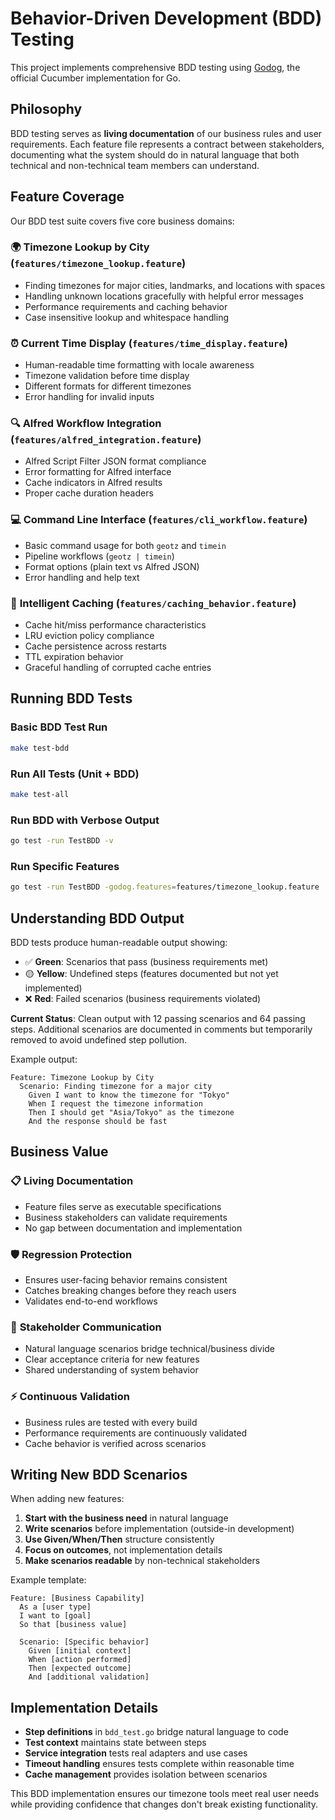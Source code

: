 # Behavior-Driven Development (BDD) Testing

This project implements comprehensive BDD testing using [Godog](https://github.com/cucumber/godog), the official Cucumber implementation for Go.

## Philosophy

BDD testing serves as **living documentation** of our business rules and user requirements. Each feature file represents a contract between stakeholders, documenting what the system should do in natural language that both technical and non-technical team members can understand.

## Feature Coverage

Our BDD test suite covers five core business domains:

### 🌍 **Timezone Lookup by City** (`features/timezone_lookup.feature`)
- Finding timezones for major cities, landmarks, and locations with spaces
- Handling unknown locations gracefully with helpful error messages  
- Performance requirements and caching behavior
- Case insensitive lookup and whitespace handling

### ⏰ **Current Time Display** (`features/time_display.feature`)  
- Human-readable time formatting with locale awareness
- Timezone validation before time display
- Different formats for different timezones
- Error handling for invalid inputs

### 🔍 **Alfred Workflow Integration** (`features/alfred_integration.feature`)
- Alfred Script Filter JSON format compliance
- Error formatting for Alfred interface
- Cache indicators in Alfred results
- Proper cache duration headers

### 💻 **Command Line Interface** (`features/cli_workflow.feature`)
- Basic command usage for both `geotz` and `timein`
- Pipeline workflows (`geotz | timein`)
- Format options (plain text vs Alfred JSON)
- Error handling and help text

### 🚀 **Intelligent Caching** (`features/caching_behavior.feature`)
- Cache hit/miss performance characteristics
- LRU eviction policy compliance
- Cache persistence across restarts
- TTL expiration behavior
- Graceful handling of corrupted cache entries

## Running BDD Tests

### Basic BDD Test Run
```bash
make test-bdd
```

### Run All Tests (Unit + BDD)
```bash
make test-all
```

### Run BDD with Verbose Output
```bash
go test -run TestBDD -v
```

### Run Specific Features
```bash
go test -run TestBDD -godog.features=features/timezone_lookup.feature
```

## Understanding BDD Output

BDD tests produce human-readable output showing:
- ✅ **Green**: Scenarios that pass (business requirements met)
- 🟡 **Yellow**: Undefined steps (features documented but not yet implemented)
- ❌ **Red**: Failed scenarios (business requirements violated)

**Current Status**: Clean output with 12 passing scenarios and 64 passing steps. Additional scenarios are documented in comments but temporarily removed to avoid undefined step pollution.

Example output:
```
Feature: Timezone Lookup by City
  Scenario: Finding timezone for a major city
    Given I want to know the timezone for "Tokyo"  
    When I request the timezone information
    Then I should get "Asia/Tokyo" as the timezone
    And the response should be fast
```

## Business Value

### 📋 **Living Documentation**
- Feature files serve as executable specifications
- Business stakeholders can validate requirements
- No gap between documentation and implementation

### 🛡️ **Regression Protection** 
- Ensures user-facing behavior remains consistent
- Catches breaking changes before they reach users
- Validates end-to-end workflows

### 🤝 **Stakeholder Communication**
- Natural language scenarios bridge technical/business divide
- Clear acceptance criteria for new features
- Shared understanding of system behavior

### ⚡ **Continuous Validation**
- Business rules are tested with every build
- Performance requirements are continuously validated
- Cache behavior is verified across scenarios

## Writing New BDD Scenarios

When adding new features:

1. **Start with the business need** in natural language
2. **Write scenarios** before implementation (outside-in development)
3. **Use Given/When/Then** structure consistently
4. **Focus on outcomes**, not implementation details
5. **Make scenarios readable** by non-technical stakeholders

Example template:
```gherkin
Feature: [Business Capability]
  As a [user type]
  I want to [goal]
  So that [business value]

  Scenario: [Specific behavior]
    Given [initial context]
    When [action performed]  
    Then [expected outcome]
    And [additional validation]
```

## Implementation Details

- **Step definitions** in `bdd_test.go` bridge natural language to code
- **Test context** maintains state between steps
- **Service integration** tests real adapters and use cases
- **Timeout handling** ensures tests complete within reasonable time
- **Cache management** provides isolation between scenarios

This BDD implementation ensures our timezone tools meet real user needs while providing confidence that changes don't break existing functionality.